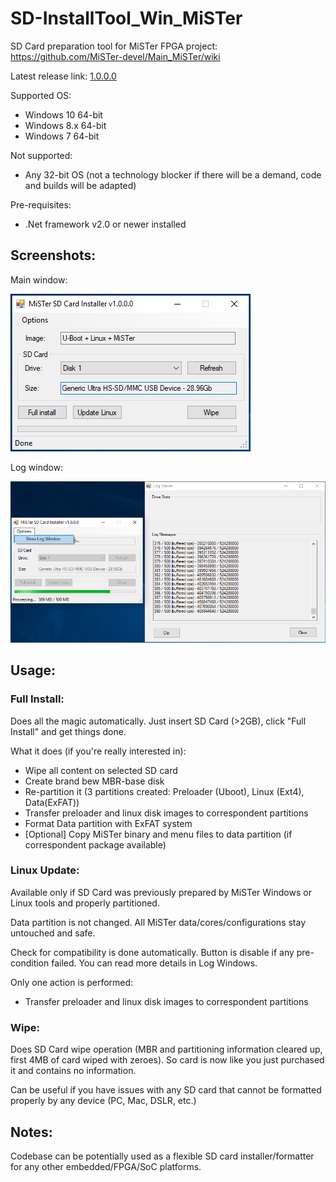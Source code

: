 # SD-InstallTool_Win_MiSTer
SD Card preparation tool for MiSTer FPGA project: https://github.com/MiSTer-devel/Main_MiSTer/wiki

Latest release link: [1.0.0.0](/releases/20170728/MiSTer%20SD%20Card%20Utility.exe?raw=true)

Supported OS:
- Windows 10 64-bit
- Windows 8.x 64-bit
- Windows 7 64-bit

Not supported:
- Any 32-bit OS (not a technology blocker if there will be a demand, code and builds will be adapted)

Pre-requisites:
- .Net framework v2.0 or newer installed

## Screenshots:

Main window:

![Main window](/doc/screenshots/main.png?raw=true)

Log window:

![Log window](/doc/screenshots/log.png?raw=true)

## Usage:

### Full Install:

Does all the magic automatically. Just insert SD Card (>2GB), click "Full Install" and get things done.

What it does (if you're really interested in):
- Wipe all content on selected SD card
- Create brand bew MBR-base disk
- Re-partition it (3 partitions created: Preloader (Uboot), Linux (Ext4), Data(ExFAT))
- Transfer preloader and linux disk images to correspondent partitions
- Format Data partition with ExFAT system
- [Optional] Copy MiSTer binary and menu files to data partition (if correspondent package available)

### Linux Update:

Available only if SD Card was previously prepared by MiSTer Windows or Linux tools and properly partitioned.

Data partition is not changed. All MiSTer data/cores/configurations stay untouched and safe.

Check for compatibility is done automatically. Button is disable if any pre-condition failed. You can read more details in Log Windows.

Only one action is performed:
- Transfer preloader and linux disk images to correspondent partitions

### Wipe:

Does SD Card wipe operation (MBR and partitioning information cleared up, first 4MB of card wiped with zeroes). So card is now like you just purchased it and contains no information.

Can be useful if you have issues with any SD card that cannot be formatted properly by any device (PC, Mac, DSLR, etc.)

## Notes:
Codebase can be potentially used as a flexible SD card installer/formatter for any other embedded/FPGA/SoC platforms.
